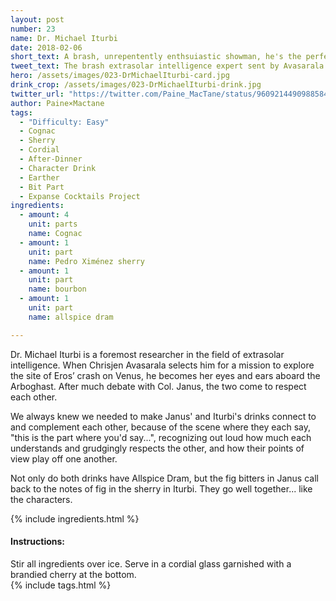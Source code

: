 ```yaml
---
layout: post
number: 23
name: Dr. Michael Iturbi
date: 2018-02-06
short_text: A brash, unrepentently enthsuiastic showman, he's the perfect foil for Janus. 
tweet_text: The brash extrasolar intelligence expert sent by Avasarala to see what's happening at Eros' crash site on Venus.
hero: /assets/images/023-DrMichaelIturbi-card.jpg
drink_crop: /assets/images/023-DrMichaelIturbi-drink.jpg
twitter_url: "https://twitter.com/Paine_MacTane/status/960921449098858498"
author: Paine×Mactane
tags: 
  - "Difficulty: Easy"
  - Cognac
  - Sherry
  - Cordial
  - After-Dinner
  - Character Drink
  - Earther
  - Bit Part
  - Expanse Cocktails Project
ingredients:
  - amount: 4
    unit: parts
    name: Cognac
  - amount: 1
    unit: part
    name: Pedro Ximénez sherry
  - amount: 1
    unit: part
    name: bourbon
  - amount: 1
    unit: part
    name: allspice dram

---
```


Dr. Michael Iturbi is a foremost researcher in the field of extrasolar intelligence. When Chrisjen Avasarala selects him for a mission to explore the site of Eros’ crash on Venus, he becomes her eyes and ears aboard the Arboghast. After much debate with Col. Janus, the two come to respect each other.

We always knew we needed to make Janus' and Iturbi's drinks connect to and complement each other, because of the scene where they each say, "this is the part where you'd say...", recognizing out loud how much each understands and grudgingly respects the other, and how their points of view play off one another. 

Not only do both drinks have Allspice Dram, but the fig bitters in Janus call back to the notes of fig in the sherry in Iturbi. They go well together... like the characters.

{% include ingredients.html %}

#### Instructions:

Stir all ingredients over ice. Serve in a cordial glass garnished with a brandied cherry at the bottom.  
{% include tags.html %}
